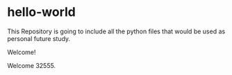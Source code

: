 # hello-world

This Repository is going to include all the python files that would be used as personal future study.

Welcome!

Welcome 32555.




